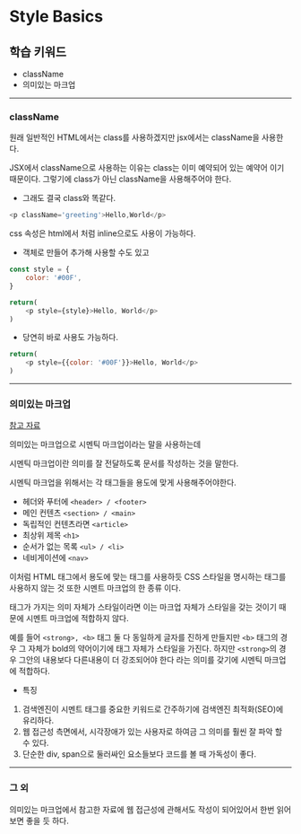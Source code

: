 # Style Basics

## 학습 키워드

* className
* 의미있는 마크업

* * *

### className

원래 일반적인 HTML에서는 class를 사용하겠지만 jsx에서는 className을 사용한다.

JSX에서 className으로 사용하는 이유는 class는 이미 예약되어 있는 예약어 이기 때문이다. 그렇기에 class가 아닌 className을 사용해주어야 한다.

* 그래도 결국 class와 똑같다.

```js
<p className='greeting'>Hello,World</p>
```

css 속성은 html에서 처럼 inline으로도 사용이 가능하다.

* 객체로 만들어 추가해 사용할 수도 있고

```js
const style = {
    color: '#00F',
}

return(
    <p style={style}>Hello, World</p>
)
```

* 당연히 바로 사용도 가능하다.

```js
return(
    <p style={{color: '#00F'}}>Hello, World</p>
)
```

* * *

### 의미있는 마크업

[참고 자료](https://doqtqu.tistory.com/319)

의미있는 마크업으로 시멘틱 마크업이라는 말을 사용하는데

시멘틱 마크업이란 의미를 잘 전달하도록 문서를 작성하는 것을 말한다.

시멘틱 마크업을 위해서는 각 태그들을 용도에 맞게 사용해주어야한다.

* 헤더와 푸터에 ``<header> / <footer>``
* 메인 컨텐츠 ``<section> / <main>``
* 독립적인 컨텐츠라면 ``<article>``
* 최상위 제목 ``<h1>``
* 순서가 없는 목록 ``<ul> / <li>``
* 네비게이션에 ``<nav>``

이처럼 HTML 태그에서 용도에 맞는 태그를 사용하듯 CSS 스타일을 명시하는 태그를 사용하지 않는 것 또한 시멘트 마크업의 한 종류 이다.

태그가 가지는 의미 자체가 스타일이라면 이는 마크업 자체가 스타일을 갖는 것이기 때문에 시멘트 마크업에 적합하지 않다.

예를 들어 ``<strong>, <b>`` 태그 둘 다 동일하게 글자를 진하게 만들지만 ``<b>`` 태그의 경우 그 자체가 bold의 약어이기에 태그 자체가 스타일을 가진다. 하지만 ``<strong>``의 경우 그안의 내용보다 다른내용이 더 강조되어야 한다 라는 의미를 갖기에 시멘틱 마크업에 적합하다.

* 특징

1. 검색엔진이 시멘트 태그를 중요한 키워드로 간주하기에 검색엔진 최적화(SEO)에 유리하다.
2. 웹 접근성 측면에서, 시각장애가 있는 사용자로 하여금 그 의미를 훨씬 잘 파악 할 수 있다.
3. 단순한 div, span으로 둘러싸인 요소들보다 코드를 볼 때 가독성이 좋다.

* * *

### 그 외

의미있는 마크업에서 참고한 자료에 웹 접근성에 관해서도 작성이 되어있어서 한번 읽어보면 좋을 듯 하다.
